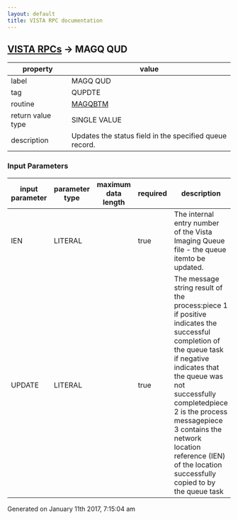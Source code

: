 ```yaml
---
layout: default
title: VISTA RPC documentation
---
```




## [VISTA RPCs](TableOfContent.md) &#8594; MAGQ QUD 

 property | value 
--- | --- 
 label | MAGQ QUD
 tag | QUPDTE
 routine | [MAGQBTM](http://code.osehra.org/dox/Routine_MAGQBTM_source.html)
 return value type | SINGLE VALUE
 description | Updates the status field in the specified queue record.

### Input Parameters

| input parameter | parameter type | maximum data length | required | description | 
| --- | --- | --- | --- | --- | 
| IEN | LITERAL |  | true | The internal entry number of the Vista Imaging Queue file - the queue itemto be updated. | 
| UPDATE | LITERAL |  | true | The message string result of the process:piece 1 if positive indicates the successful completion of the queue task       if negative indicates that the queue was not successfully completedpiece 2 is the process messagepiece 3 contains the network location reference (IEN) of the location    successfully copied to by the queue task | 




 Generated on January 11th 2017, 7:15:04 am